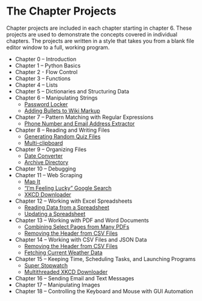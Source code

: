 # The Chapter Projects

Chapter projects are included in each chapter starting in chapter 6. These projects are used to demonstrate the concepts covered in individual chapters. The projects are written in a style that takes you from a blank file editor window to a full, working program. 

* Chapter 0 – Introduction
* Chapter 1 – Python Basics
* Chapter 2 - Flow Control
* Chapter 3 – Functions
* Chapter 4 – Lists
* Chapter 5 – Dictionaries and Structuring Data
* Chapter 6 – Manipulating Strings
    - [Password Locker](./password_locker/)
    - [Adding Bullets to Wiki Markup](./bullet_point_adder/)
* Chapter 7 – Pattern Matching with Regular Expressions
    - [Phone Number and Email Address Extractor](./phone_email_extractor/)
* Chapter 8 – Reading and Writing Files
    - [Generating Random Quiz Files](./quiz_generator/)
    - [Multi-clipboard](./multiclipboard/)
* Chapter 9 – Organizing Files
    - [Date Converter](./date_converter/)
    - [Archive Directory](./archive_directory/)
* Chapter 10 – Debugging
* Chapter 11 – Web Scraping
    - [Map It](./map_it/)
    - [“I’m Feeling Lucky” Google Search](./lucky/)
    - [XKCD Downloader](./xkcd_downloader/)
* Chapter 12 – Working with Excel Spreadsheets
    - [Reading Data from a Spreadsheet](./reading_excel_data/)
    - [Updating a Spreadsheet](./updating_spreadsheet/)
* Chapter 13 – Working with PDF and Word Documents
    - [Combining Select Pages from Many PDFs](./combine_pdfs/)
    - [Removing the Header from CSV Files](./remove_csv_header/)
* Chapter 14 – Working with CSV Files and JSON Data
    - [Removing the Header from CSV Files](./remove_csv_header/)
    - [Fetching Current Weather Data](./weather_forecast/)
* Chapter 15 – Keeping Time, Scheduling Tasks, and Launching Programs
    - [Super Stopwatch](./super_stopwatch/)
    - [Multithreaded XKCD Downloader](./multithreaded_xkcd_downloader/)
* Chapter 16 – Sending Email and Text Messages
* Chapter 17 – Manipulating Images
* Chapter 18 – Controlling the Keyboard and Mouse with GUI Automation

